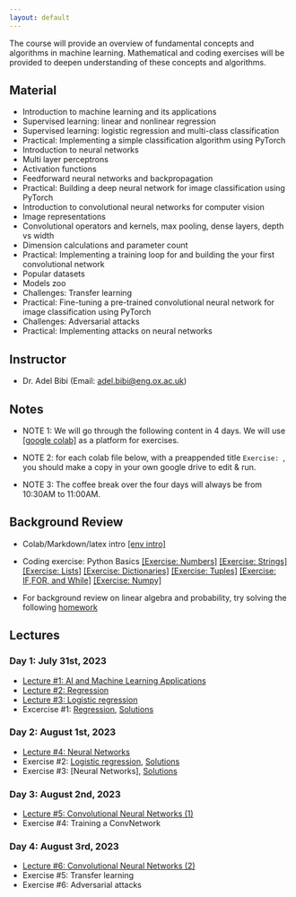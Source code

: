 ```yaml
---
layout: default
---
```


The course will provide an overview of fundamental concepts and algorithms in machine learning. Mathematical and coding exercises will be provided to deepen understanding of these concepts and algorithms.

## Material

* Introduction to machine learning and its applications
* Supervised learning: linear and nonlinear regression
* Supervised learning: logistic regression and multi-class classification 
* Practical: Implementing a simple classification algorithm using PyTorch
* Introduction to neural networks
* Multi layer perceptrons
* Activation functions
* Feedforward neural networks and backpropagation
* Practical: Building a deep neural network for image classification using PyTorch
* Introduction to convolutional neural networks for computer vision
* Image representations
* Convolutional operators and kernels, max pooling, dense layers, depth vs width
* Dimension calculations and parameter count
* Practical: Implementing a training loop for and building the your first convolutional network
* Popular datasets
* Models zoo
* Challenges: Transfer learning
* Practical: Fine-tuning a pre-trained convolutional neural network for image classification using PyTorch
* Challenges: Adversarial attacks
* Practical: Implementing attacks on neural networks

## Instructor
* Dr. Adel Bibi (Email: adel.bibi@eng.ox.ac.uk)


##  Notes

* NOTE 1: We will go through the following content in 4 days. We will use [[google colab]](https://colab.research.google.com/) as a platform for exercises.

* NOTE 2: for each colab file below, with a preappended title ``Exercise: ``, you should make a copy in your own google drive to edit & run.

* NOTE 3: The coffee break over the four days will always be from 10:30AM to 11:00AM.


## Background Review

* Colab/Markdown/latex intro [[env intro]](https://colab.research.google.com/drive/1DHVIdXVouXhQmnusmR-JLGBqT2_TsxCF?usp=sharing)

* Coding exercise: Python Basics [[Exercise: Numbers]](https://drive.google.com/file/d/1jwKcCfSYo0cB5miyBigqJ7B707VG6Sup/view?usp=sharing) [[Exercise: Strings]](https://drive.google.com/file/d/10r5pCMSn-Lr_uet89PWRJ2vVaw6T8DYY/view?usp=sharing) [[Exercise: Lists]](https://drive.google.com/file/d/1xdjetPYlMnRRBYRLD3wbU0l7jte7mkRW/view?usp=sharing) [[Exercise: Dictionaries]](https://drive.google.com/file/d/1cWENNmiT6uIncOZ-B3NegMGkT1ocpkeM/view?usp=sharing) [[Exercise: Tuples]](https://drive.google.com/file/d/1wlZkdZ41UOrIrPOyO97V0QIGDSoSPIGz/view?usp=sharing) [[Exercise: IF,FOR, and While]](https://drive.google.com/file/d/1_A8Fi7qVS1wYSOHKnBdIwuhAZMqSkyKf/view?usp=sharing) [[Exercise: Numpy]](https://drive.google.com/file/d/1dyWqkvfsNz6y7pGeoC4hdkshnaJ7U80p/view?usp=sharing)

* For background review on linear algebra and probability, try solving the following [homework](https://drive.google.com/file/d/1hbyBNTDXqEk_6YGf47K0zgwJ2z9ilPZl/view?usp=sharing)


## Lectures
### Day 1: July 31st, 2023
* [Lecture #1: AI and Machine Learning Applications](https://docs.google.com/presentation/d/1LMnpF8G8BmttVlG22AAL3bpVYPjjyGuTvM67_YU_drM/edit?usp=sharing)
* [Lecture #2: Regression](https://drive.google.com/file/d/1ipG8-iPvCjg9lUe20kBh2aZ5BQ5Ie6yu/view?usp=sharing)
* [Lecture #3: Logistic regression](https://drive.google.com/file/d/16PHoP7-7iZ_UNQEg0h5oSmKPfA3QM8rM/view?usp=sharing)
* Excercise #1: [Regression](https://drive.google.com/file/d/1XRO0TpC31WpF7dV7opbtD4Tw8hHLvtN2/view?usp=sharing), [Solutions](https://drive.google.com/file/d/1WplVL31nTY9WaU7dJ3noiBFu2DhGx4fW/view?usp=sharing)

### Day 2: August 1st, 2023
* [Lecture #4: Neural Networks](https://docs.google.com/presentation/d/1Hn60l775ITw2Sk7sZXSDQGPQK0dq8KX3yDw3fyA8RbQ/edit?usp=sharing)
* Exercise #2: [Logistic regression](https://drive.google.com/file/d/1R9kE11F_rIgEKmr3nvKz3RNHA3m5iMpA/view?usp=sharing), [Solutions](https://drive.google.com/file/d/1K6ebRGxZnToYWoSFoHhIM-HOuQl6AP9i/view?usp=sharing)
* Exercise #3: [Neural Networks], [Solutions](https://drive.google.com/file/d/1RYG7yt38Vep0eucSNiGdJqFZ2lyNCfae/view?usp=sharing)

### Day 3: August 2nd, 2023
*  [Lecture #5: Convolutional Neural Networks (1)](https://docs.google.com/presentation/d/15YykQY2zD_vB0s3wAvQJ33XE74V-NvB9hpsUQXUfRO8/edit?usp=sharing)
* Exercise #4: Training a ConvNetwork

### Day 4: August 3rd, 2023
* [Lecture #6: Convolutional Neural Networks (2)](https://docs.google.com/presentation/d/1knmWdD2MzbVeA3J3sSpOuQ7mGX8B1QKbCyjWGtlRa34/edit?usp=sharing)
* Exercise #5: Transfer learning
* Exercise #6: Adversarial attacks


